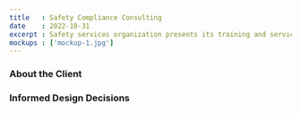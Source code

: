 ```yaml
---
title   : Safety Compliance Consulting
date    : 2022-10-31
excerpt : Safety services organization presents its training and service inventory with physical items.
mockups : ['mockup-1.jpg'] 
---
```


### About the Client



### Informed Design Decisions


